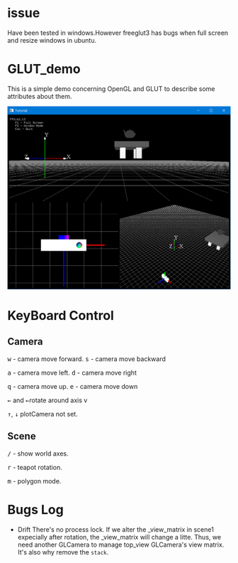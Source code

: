 # issue
Have been tested in windows.However freeglut3 has bugs when full screen and resize windows in ubuntu.


# GLUT_demo 
This is a simple demo concerning OpenGL and GLUT to describe some attributes about them. 

![Demo](https://github.com/renhaofan/Image-hosting-service/blob/master/glut_camera.png)

# KeyBoard Control
## Camera 
<kbd>w</kbd> - camera move forward. <kbd>s</kbd> - camera move backward 

<kbd>a</kbd> - camera move left. <kbd>d</kbd> - camera move right 

<kbd>q</kbd> - camera move up. <kbd>e</kbd> - camera move down

<kbd>←</kbd> and <kbd>←</kbd>rotate around axis v

<kbd>↑</kbd>, <kbd>↓</kbd> plotCamera not set.
## Scene

<kbd>/</kbd> - show world axes.

<kbd>r</kbd> - teapot rotation. 

<kbd>m</kbd> - polygon mode. 

# Bugs Log
* Drift
There's no process lock. If we alter the _view_matrix in scene1 expecially after rotation, the _view_matrix will change a litte. Thus, we need another GLCamera to manage top_view GLCamera's view matrix. It's also why remove the `stack`.
